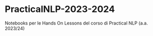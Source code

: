 # PracticalNLP-2023-2024
Notebooks per le Hands On Lessons del corso di Practical NLP (a.a. 2023/24)
